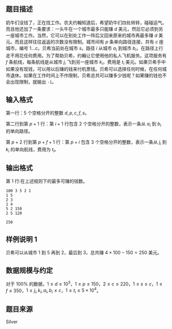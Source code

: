 ## 题目描述

奶牛们没钱了，正在找工作。农夫约翰知道后，希望奶牛们四处转转，碰碰运气。而且他还加了一条要求：一头牛在一个城市最多只能赚 $d$ 美元，然后它必须到另一座城市工作。当然，它可以在别处工作一阵后又回来原来的城市再最多赚 $d$ 美元。而且这样往往返返的次数没有限制。城市间有 $p$ 条单向路径连接，共有 $c$ 座城市，编号 $1 \ldots c$。贝希当前处在城市 $s$。路径 $i$ 从城市 $a_i$ 到城市 $b_i$，在路径上行走不用花任何费用。为了帮助贝希，约翰让它使用他的私人飞机服务。这项服务有 $f$ 条航线，每条航线是从城市 $j_i$ 飞到另一座城市 $k_i$，费用是 $t_i$ 美元。如果贝希手中如果没有现钱，可以用以后赚的钱来付机票钱。贝希可以选择任何时候，在任何城市退休。如果在工作时间上不作限制，贝希总共可以赚多少钱呢？如果赚的钱也不会出现限制，就输出 `-1`。

## 输入格式

第一行：$5$ 个空格分开的整数 $d, p, c, f, s$。

第二行到第 $p+1$ 行：第 $i+1$ 行包含 $2$ 个空格分开的整数，表示一条从 $a_i$ 到 $b_i$ 的单向路径。

第 $p+2$ 行到第 $p+f+1$ 行：第 $p+i$ 包含 $3$ 个空格分开的整数，表示一条从 $j_i$ 到 $k_i$ 的单向航线，费用为 $t_i$。

## 输出格式

第 $1$ 行:在上述规则下的最多可赚的钱数。

```input1
100 3 5 2 1
1 5
2 3
1 4
5 2 150
2 5 120
```
```output1
250
```

## 样例说明 1

贝希可以从城市 $1$ 到 $5$ 再到 $2$，最后到 $3$，总共赚 $4\times100 - 150 = 250$ 美元。

## 数据规模与约定

对于 $100\%$ 的数据，$1 \leq d \leq 10^3$，$1 \leq p \leq 150$，$2 \leq c \leq  220$，$1 \leq s \leq c$，$1 \leq f \leq 350$，$1 \leq j_i, k_i, a_i, b_i \leq  c$，$1 \leq t_i \leq 5\times10^4$。

## 题目来源

Silver